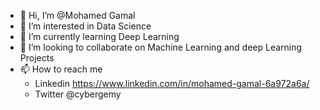 - 👋 Hi, I’m @Mohamed Gamal 
- 👀 I’m interested in Data Science 
- 🌱 I’m currently learning Deep Learning 
- 💞️ I’m looking to collaborate on Machine Learning  and deep Learning Projects 
- 📫 How to reach me  
  - Linkedin https://www.linkedin.com/in/mohamed-gamal-6a972a6a/
  - Twitter @cybergemy

<!---
eljazary/eljazary is a ✨ special ✨ repository because its `README.md` (this file) appears on your GitHub profile.
You can click the Preview link to take a look at your changes.
--->
